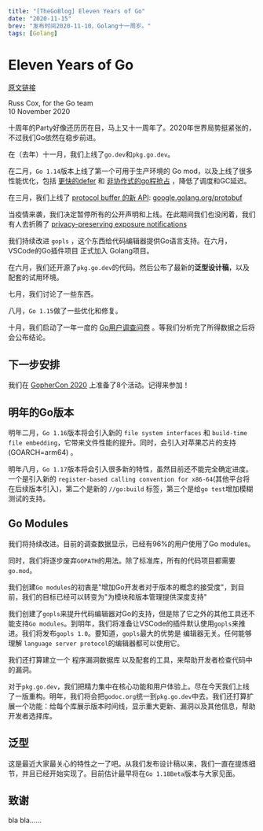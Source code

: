 ```yaml lw-blog-meta
title: "[TheGoBlog] Eleven Years of Go"
date: "2020-11-15"
brev: "发布时间2020-11-10，Golang十一周岁。"
tags: [Golang]
```

# Eleven Years of Go

[原文链接](https://blog.golang.org/11years)

Russ Cox, for the Go team  
10 November 2020

十周年的Party好像还历历在目，马上又十一周年了。2020年世界局势挺紧张的，不过我们Go依然在稳步前进。

在（去年）十一月，我们上线了`go.dev`和`pkg.go.dev`。

在二月，`Go 1.14`版本上线了第一个可用于生产环境的 Go mod，以及上线了很多性能优化，包括 [更快的defer](https://golang.org/design/34481-opencoded-defers) 和 [非协作式的go程抢占](https://go.googlesource.com/proposal/+/master/design/24543/conservative-inner-frame.md) ，降低了调度和GC延迟。

在三月，我们上线了 [protocol buffer 的新 API](https://blog.golang.org/protobuf-apiv2): [google.golang.org/protobuf](https://pkg.go.dev/google.golang.org/protobuf)

当疫情来袭，我们决定暂停所有的公开声明和上线。在此期间我们也没闲着，我们有人去折腾了 [privacy-preserving exposure notifications](https://www.google.com/covid19/exposurenotifications/)

我们持续改进 `gopls` ，这个东西给代码编辑器提供Go语言支持。在六月，VSCode的Go插件项目 正式加入 Golang项目。

在六月，我们还开源了`pkg.go.dev`的代码。然后公布了最新的**泛型设计稿**，以及配套的试用环境。

七月，我们讨论了一些东西。

八月，`Go 1.15`做了一些优化和修复。

十月，我们启动了一年一度的 [Go用户调查问卷](https://blog.golang.org/survey2020) 。等我们分析完了所得数据之后将会公布结论。

## 下一步安排

我们在 [GopherCon 2020](https://www.gophercon.com/) 上准备了8个活动。记得来参加！

## 明年的Go版本

明年二月，`Go 1.16`版本将会引入新的 `file system interfaces` 和 `build-time file embedding`，它带来文件性能的提升。同时，会引入对苹果芯片的支持 (GOARCH=arm64) 。

明年八月，`Go 1.17`版本将会引入很多新的特性，虽然目前还不能完全确定进度。一个是引入新的 `register-based calling convention for x86-64`(其他平台将在后续版本引入)，第二个是新的 `//go:build` 标签，第三个是给`go test`增加模糊测试的支持。

## Go Modules

我们将持续改进。目前的调查数据显示，已经有96%的用户使用了Go modules。

同时，我们将逐步废弃`GOPATH`的用法。除了标准库，所有的代码项目都需要`go.mod`。

我们创建`Go modules`的初衷是"增加Go开发者对于版本的概念的接受度"，到目前，我们的目标已经可以转变为"为模块和版本管理提供深度支持"

我们创建了`gopls`来提升代码编辑器对Go的支持，但是除了它之外的其他工具还不能支持`Go modules`。到明年，我们将准备让VSCode的插件默认使用`gopls`来推进。我们将发布`gopls 1.0`。要知道，`gopls`最大的优势是 编辑器无关。任何能够理解 `language server protocol`的编辑器都可以使用它。

我们还打算建立一个 程序漏洞数据库 以及配套的工具，来帮助开发者检查代码中的漏洞。

对于`pkg.go.dev`，我们把精力集中在核心功能和用户体验上。尽在今天我们上线了一版重构。明年，我们将会把`godoc.org`统一到`pkg.go.dev`中去。我们还打算扩展一个功能：给每个库展示版本时间线，显示重大更新、漏洞以及其他信息，帮助开发者选择库。

## 泛型

这是最近大家最关心的特性之一了吧。从我们发布设计稿以来，我们一直在提炼细节，并且已经开始实现了。目前估计最早将在`Go 1.18Beta`版本与大家见面。

## 致谢

bla bla……
